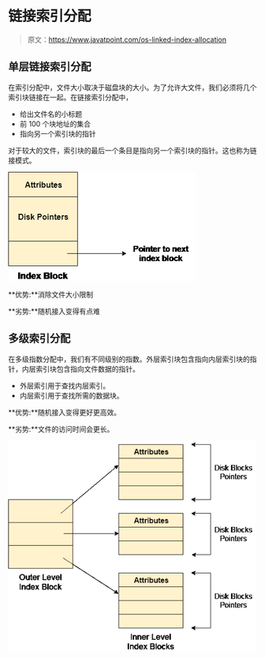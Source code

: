 # 链接索引分配

> 原文：<https://www.javatpoint.com/os-linked-index-allocation>

## 单层链接索引分配

在索引分配中，文件大小取决于磁盘块的大小。为了允许大文件，我们必须将几个索引块链接在一起。在链接索引分配中，

*   给出文件名的小标题
*   前 100 个块地址的集合
*   指向另一个索引块的指针

对于较大的文件，索引块的最后一个条目是指向另一个索引块的指针。这也称为链接模式。

![os linked index allocation index block](img/c33ac3140e24f1558eb737cc7de84213.png)

**优势:**消除文件大小限制

**劣势:**随机接入变得有点难

## 多级索引分配

在多级指数分配中，我们有不同级别的指数。外层索引块包含指向内层索引块的指针，内层索引块包含指向文件数据的指针。

*   外层索引用于查找内层索引。
*   内层索引用于查找所需的数据块。

**优势:**随机接入变得更好更高效。

**劣势:**文件的访问时间会更长。

![os linked index allocation index block](img/69fa3a8b72c0476d95704f25ed536dbf.png)